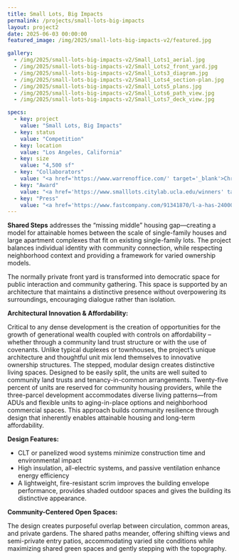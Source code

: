 ```yaml
---
title: Small Lots, Big Impacts
permalink: /projects/small-lots-big-impacts
layout: project2
date: 2025-06-03 00:00:00
featured_image: /img/2025/small-lots-big-impacts-v2/featured.jpg

gallery:
  - /img/2025/small-lots-big-impacts-v2/Small_Lots1_aerial.jpg
  - /img/2025/small-lots-big-impacts-v2/Small_Lots2_front_yard.jpg
  - /img/2025/small-lots-big-impacts-v2/Small_Lots3_diagram.jpg
  - /img/2025/small-lots-big-impacts-v2/Small_Lots4_section-plan.jpg
  - /img/2025/small-lots-big-impacts-v2/Small_Lots5_plans.jpg
  - /img/2025/small-lots-big-impacts-v2/Small_Lots6_path_view.jpg
  - /img/2025/small-lots-big-impacts-v2/Small_Lots7_deck_view.jpg

specs:
  - key: project
    value: "Small Lots, Big Impacts"
  - key: status
    value: "Competition"
  - key: location
    value: "Los Angeles, California"
  - key: size
    value: "4,500 sf"
  - key: "Collaborators"
    value: "<a href='https://www.warrenoffice.com/' target='_blank'>Christopher Warren (Warren Office of Research &amp; Design)</a>"
  - key: "Award"
    value: "<a href='https://www.smalllots.citylab.ucla.edu/winners' target='_blank'>CityLAB Design Competition winner</a>"
  - key: "Press"
    value: "<a href='https://www.fastcompany.com/91341870/l-a-has-24000-tiny-vacant-lots-across-the-city-these-designs-show-creative-ways-to-use-them-for-housing' target='_blank'>Fast Company</a>, <a href='https://www.archpaper.com/2025/05/small-lots-big-impact-competition-winners/' target='_blank'>The Architect’s Newspaper</a>, <a href='https://archinect.com/news/bustler/10526/solutions-to-la-housing-crisis-honored-at-small-lots-big-impacts-competition' target='_blank'>Archinect</a>, <a href='https://www.dezeen.com/2025/06/02/small-lots-big-impact-los-angeles-housing-crisis-competition/' target='_blank'>Dezeen</a>, <a href='https://www.realtor.com/advice/buy/starter-home-multifamily-los-angeles/' target='_blank'>Realtor.com</a>"
---
```


**Shared Steps** addresses the “missing middle” housing gap—creating a model for attainable homes between the scale of single-family houses and large apartment complexes that fit on existing single-family lots. The project balances individual identity with community connection, while respecting neighborhood context and providing a framework for varied ownership models.

The normally private front yard is transformed into democratic space for public interaction and community gathering. This space is supported by an architecture that maintains a distinctive presence without overpowering its surroundings, encouraging dialogue rather than isolation.

**Architectural Innovation & Affordability:**

Critical to any dense development is the creation of opportunities for the growth of generational wealth coupled with controls on affordability – whether through a community land trust structure or with the use of covenants. Unlike typical duplexes or townhouses, the project’s unique architecture and thoughtful unit mix lend themselves to innovative ownership structures. The stepped, modular design creates distinctive living spaces. Designed to be easily split, the units are well suited to community land trusts and tenancy-in-common arrangements. Twenty-five percent of units are reserved for community housing providers, while the three-parcel development accommodates diverse living patterns—from ADUs and flexible units to aging-in-place options and neighborhood commercial spaces. This approach builds community resilience through design that inherently enables attainable housing and long-term affordability.

**Design Features:**

- CLT or panelized wood systems minimize construction time and environmental impact
- High insulation, all-electric systems, and passive ventilation enhance energy efficiency
- A lightweight, fire-resistant scrim improves the building envelope performance, provides shaded outdoor spaces and gives the building its distinctive appearance.

**Community-Centered Open Spaces:**

The design creates purposeful overlap between circulation, common areas, and private gardens. The shared paths meander, offering shifting views and semi-private entry patios, accommodating varied site conditions while maximizing shared green spaces and gently stepping with the topography.